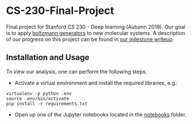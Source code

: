 # CS-230-Final-Project
Final project for Stanford CS 230 - Deep learning (Autumn 2019). Our goal is to apply [boltzmann generators](https://arxiv.org/abs/1812.01729) to new molecular systems. A description of our progress on this project can be found in [our milestone writeup](https://github.com/jbinagia/CS-230-Final-Project/blob/master/CS_230_Milestone.pdf).

## Installation and Usage
To view our analysis, one can perform the following steps. 
- Activate a virtual environment and install the required libraries, e.g.:
```shell
virtualenv -p python .env
source .env/bin/activate
pip install -r requirements.txt
```
- Open up one of the Jupyter notebooks located in the [notebooks](https://github.com/jbinagia/CS-230-Final-Project/tree/master/notebooks) folder. 
